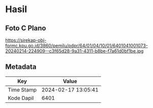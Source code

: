 # Hasil

## Foto C Plano

https://sirekap-obj-formc.kpu.go.id/3860/pemilu/pdpr/64/01/04/10/01/6401041001073-20240214-224909--c3f65d28-9a31-4311-b8be-f7a61d0bf1be.jpg


## Metadata

| Key        | Value               |
| ---------- | ------------------- |
| Time Stamp | 2024-02-17 13:05:41 |
| Kode Dapil | 6401                |




